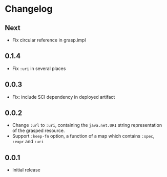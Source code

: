 # Changelog

## Next

- Fix circular reference in grasp.impl

## 0.1.4

- Fix `:uri` in several places

## 0.0.3

- Fix: include SCI dependency in deployed artifact

## 0.0.2

- Change `:url` to `:uri`, containing the `java.net.URI` string representation of the grasped resource.
- Support `:keep-fn` option, a function of a map which contains `:spec`, `:expr` and `:uri`

## 0.0.1

- Initial release
